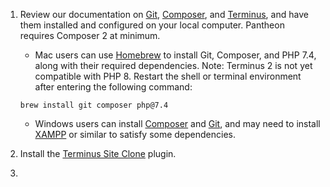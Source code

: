 1. Review our documentation on [Git](/git), [Composer](/composer), and [Terminus](/terminus), and have them installed and configured on your local computer. Pantheon requires Composer 2 at minimum.

   - Mac users can use [Homebrew](https://brew.sh/) to install Git, Composer, and PHP 7.4, along with their required dependencies. Note: Terminus 2 is not yet compatible with PHP 8. Restart the shell or terminal environment after entering the following command:

    ```bash{promptUser:user}
    brew install git composer php@7.4
    ```

   - Windows users can install [Composer](https://getcomposer.org/doc/00-intro.md#installation-windows) and [Git](https://git-scm.com/download/win), and may need to install [XAMPP](https://www.apachefriends.org/index.html) or similar to satisfy some dependencies.

1. Install the [Terminus Site Clone](https://github.com/pantheon-systems/terminus-site-clone-plugin) plugin.

1. <Partial file="export-alias.md" />
